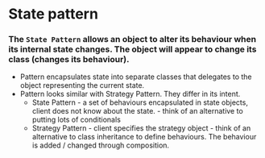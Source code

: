 # State pattern
### The `State Pattern` allows an  object to alter its behaviour when its internal state changes. The object will appear to change its class (changes its behaviour).

- Pattern encapsulates state into separate classes that delegates to the object representing the current state.
- Pattern looks similar with Strategy Pattern. They differ in its intent. 
	- State Pattern - a set of behaviours encapsulated in state objects, client does not know about the state.
					- think of an alternative to putting lots of conditionals
	- Strategy Pattern - client specifies the strategy object
					   - think of an alternative to class inheritance to define behaviours. The behaviour is added / changed through composition.